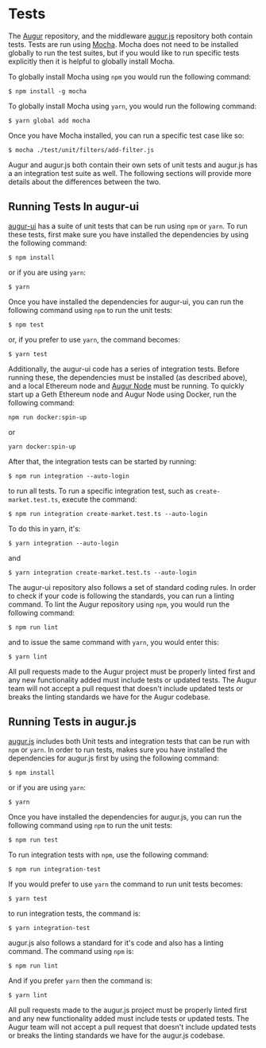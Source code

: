 Tests
=====
The [Augur](https://github.com/AugurProject/augur) repository, and the middleware [augur.js](https://github.com/AugurProject/augur.js) repository both contain tests. Tests are run using [Mocha](http://mochajs.org/). Mocha does not need to be installed globally to run the test suites, but if you would like to run specific tests explicitly then it is helpful to globally install Mocha.

To globally install Mocha using `npm` you would run the following command:

`$ npm install -g mocha`

To globally install Mocha using `yarn`, you would run the following command:

`$ yarn global add mocha`

Once you have Mocha installed, you can run a specific test case like so:

`$ mocha ./test/unit/filters/add-filter.js`

Augur and augur.js both contain their own sets of unit tests and augur.js has a an integration test suite as well. The following sections will provide more details about the differences between the two.

Running Tests In augur-ui
-------------------------
[augur-ui](https://github.com/AugurProject/augur-ui) has a suite of unit tests that can be run using `npm` or `yarn`. To run these tests, first make sure you have installed the dependencies by using the following command:

`$ npm install`

or if you are using `yarn`:

`$ yarn`

Once you have installed the dependencies for augur-ui, you can run the following command using `npm` to run the unit tests:

`$ npm test`

or, if you prefer to use `yarn`, the command becomes:

`$ yarn test`

Additionally, the augur-ui code has a series of integration tests. Before running these, the dependencies must be installed (as described above), and a local Ethereum node and [Augur Node](#augur-node) must be running. To quickly start up a Geth Ethereum node and Augur Node using Docker, run the following command:

`npm run docker:spin-up`

or 

`yarn docker:spin-up`

After that, the integration tests can be started by running:

`$ npm run integration --auto-login`

to run all tests. To run a specific integration test, such as `create-market.test.ts`, execute the command:

`$ npm run integration create-market.test.ts --auto-login`

To do this in yarn, it's:

`$ yarn integration --auto-login`

and 

`$ yarn integration create-market.test.ts --auto-login`

The augur-ui repository also follows a set of standard coding rules. In order to check if your code is following the standards, you can run a linting command. To lint the Augur repository using `npm`, you would run the following command:

`$ npm run lint`

and to issue the same command with `yarn`, you would enter this:

`$ yarn lint`

<aside class="notice">All pull requests made to the Augur project must be properly linted first and any new functionality added must include tests or updated tests. The Augur team will not accept a pull request that doesn't include updated tests or breaks the linting standards we have for the Augur codebase.</aside>

Running Tests in augur.js
-------------------------
[augur.js](https://github.com/AugurProject/augur.js) includes both Unit tests and integration tests that can be run with `npm` or `yarn`. In order to run tests, makes sure you have installed the dependencies for augur.js first by using the following command:

`$ npm install`

or if you are using `yarn`:

`$ yarn`

Once you have installed the dependencies for augur.js, you can run the following command using `npm` to run the unit tests:

`$ npm run test`

To run integration tests with `npm`, use the following command:

`$ npm run integration-test`

If you would prefer to use `yarn` the command to run unit tests becomes:

`$ yarn test`

to run integration tests, the command is:

`$ yarn integration-test`

augur.js also follows a standard for it's code and also has a linting command. The command using `npm` is:

`$ npm run lint`

And if you prefer `yarn` then the command is:

`$ yarn lint`

<aside class="notice">All pull requests made to the augur.js project must be properly linted first and any new functionality added must include tests or updated tests. The Augur team will not accept a pull request that doesn't include updated tests or breaks the linting standards we have for the augur.js codebase.</aside>
